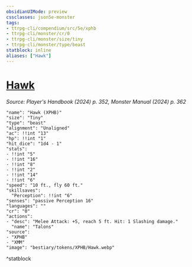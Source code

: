 ```yaml
---
obsidianUIMode: preview
cssclasses: json5e-monster
tags:
- ttrpg-cli/compendium/src/5e/xphb
- ttrpg-cli/monster/cr/0
- ttrpg-cli/monster/size/tiny
- ttrpg-cli/monster/type/beast
statblock: inline
aliases: ["Hawk"]
---
```

# [Hawk](3-Compendium\CLI\bestiary\beast/hawk-xphb.md)
*Source: Player's Handbook (2024) p. 352, Monster Manual (2024) p. 362*  

```statblock
"name": "Hawk (XPHB)"
"size": "Tiny"
"type": "beast"
"alignment": "Unaligned"
"ac": !!int "13"
"hp": !!int "1"
"hit_dice": "1d4 - 1"
"stats":
- !!int "5"
- !!int "16"
- !!int "8"
- !!int "2"
- !!int "14"
- !!int "6"
"speed": "10 ft., fly 60 ft."
"skillsaves":
  "Perception": !!int "6"
"senses": "passive Perception 16"
"languages": ""
"cr": "0"
"actions":
- "desc": "Melee Attack: +5, reach 5 ft. Hit: 1 Slashing damage."
  "name": "Talons"
"source":
- "XPHB"
- "XMM"
"image": "bestiary/tokens/XPHB/Hawk.webp"
```
^statblock